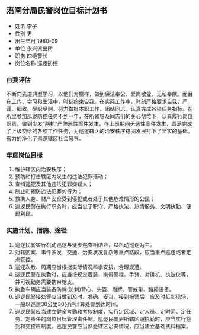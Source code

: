 ## 港闸分局民警岗位目标计划书

- 姓名 李子
- 性别 男
- 出生年月 1980-09
- 单位 永兴派出所
- 职务 四级警长
- 岗位名称 巡逻防控

### 自我评估
不断向先进典型学习，以他们为榜样，做到廉洁奉公、爱岗敬业、无私奉献。而且在工作、学习和生活中，时刻约束自我。在实际工作中，时刻严格要求自我，严谨、细致、尽职尽则，努力做好本职工作，团结同志，认真完成各项任务指标。在所里参加巡逻防控任务不到一年，在所领导及同志们的关心帮忙下，认真履行岗位职责，做到少发“两抢”严防恶性案件发生，在上班期间无恶性案件发生，圆满完成了上级交给的各项工作任务，为巡逻辖区的治安秩序稳固发展打下了坚实的基础。有力的净化了巡逻辖区社会风气。

### 年度岗位目标
1. 维护辖区内治安秩序；  
1. 预防和打击辖区内发生的违法犯罪活动；
1. 查缉逃犯及其他违法犯罪嫌疑人；
1. 制止和预防违法犯罪的行为；
1. 救助人身、财产安全受到侵犯或者处于其他危难情形的公民；
1. 巡逻民警在执行职务时，应当忠于职守、严格执法、热情服务、文明执勤、便民利民。


### 实施计划、措施、途径
1. 巡逻民警实行机动巡逻与徒步巡查相结合，以机动巡逻为主。  
1. 对辖区案、事件多发，交通、治安状况复杂等重点路段，应当重点巡逻或者定点管控。  
1. 巡逻次数、周期应当根据实际情况科学安排，合理规范。  
1. 巡逻民警在执勤时，应当按规定着装，携带警棍、手铐、对讲机、执法仪等，并可视勤务需要携带枪支。  
1. 执勤车辆应当装备防弹(防刺)背心、头盔、盾牌、警戒带、路障设备。  
1. 巡逻民警接处警应当做到及时、准确、妥当。接到报警后，应及时赶到现场，一般以巡逻30公里30分钟计算处警到达时间。
1. 巡逻民警应当建立健全考勤和考核制度，实行定区域、定人员、定时间、定任务、定责任的岗位目标管理责任制。巡逻民警到所辖区域执勤时，应当实行签到和交接班制度。巡逻民警应当熟悉辖区治安情况，应当建立基础资料档案。

